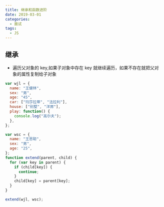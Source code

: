 ```yaml
---
title: 继承和函数进阶
date: 2019-03-01
categories:
  - 面试
tags:
  - JS
---
```


## 继承

- 遍历父对象的 key,如果子对象中存在 key 就继续遍历，如果不存在就把父对象的属性复制给子对象

```js
var wjl = {
  name: "王健林",
  sex: "男",
  age: "45",
  car: ["玛莎拉蒂", "法拉利"],
  house: ["别墅", "洋房"],
  play: function() {
    console.log("高尔夫");
  },
};

var wsc = {
  name: "王思聪",
  sex: "男",
  age: "25",
};
function extend(parent, child) {
  for (var key in parent) {
    if (child[key]) {
      continue;
    }
    child[key] = parent[key];
  }
}

extend(wjl, wsc);
```
